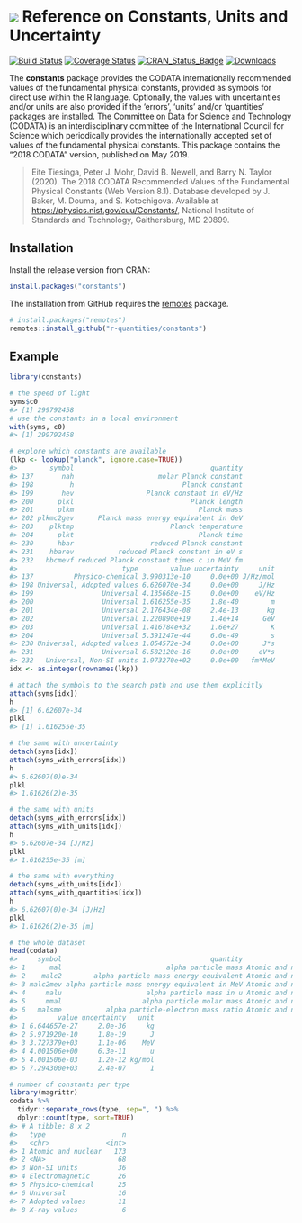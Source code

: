 
<!-- README.md is generated from README.Rmd. Please edit that file -->

# <img src="https://avatars1.githubusercontent.com/u/32303769?s=40&v=4"> Reference on Constants, Units and Uncertainty

<!-- badges: start -->
[![Build
Status](https://github.com/r-quantities/constants/workflows/build/badge.svg)](https://github.com/r-quantities/constants/actions)
[![Coverage
Status](https://app.codecov.io/gh/r-quantities/constants/branch/master/graph/badge.svg)](https://app.codecov.io/gh/r-quantities/constants)
[![CRAN\_Status\_Badge](https://www.r-pkg.org/badges/version/constants)](https://cran.r-project.org/package=constants)
[![Downloads](https://cranlogs.r-pkg.org/badges/constants)](https://cran.r-project.org/package=constants)
<!-- badges: start -->

The **constants** package provides the CODATA internationally
recommended values of the fundamental physical constants, provided as
symbols for direct use within the R language. Optionally, the values
with uncertainties and/or units are also provided if the ‘errors’,
‘units’ and/or ‘quantities’ packages are installed. The Committee on
Data for Science and Technology (CODATA) is an interdisciplinary
committee of the International Council for Science which periodically
provides the internationally accepted set of values of the fundamental
physical constants. This package contains the “2018 CODATA” version,
published on May 2019.

> Eite Tiesinga, Peter J. Mohr, David B. Newell, and Barry N. Taylor
> (2020). The 2018 CODATA Recommended Values of the Fundamental Physical
> Constants (Web Version 8.1). Database developed by J. Baker, M. Douma,
> and S. Kotochigova. Available at
> <https://physics.nist.gov/cuu/Constants/>, National Institute of
> Standards and Technology, Gaithersburg, MD 20899.

## Installation

Install the release version from CRAN:

``` r
install.packages("constants")
```

The installation from GitHub requires the
[remotes](https://cran.r-project.org/package=remotes) package.

``` r
# install.packages("remotes")
remotes::install_github("r-quantities/constants")
```

## Example

``` r
library(constants)

# the speed of light
syms$c0
#> [1] 299792458
# use the constants in a local environment
with(syms, c0)
#> [1] 299792458

# explore which constants are available
(lkp <- lookup("planck", ignore.case=TRUE))
#>        symbol                                  quantity
#> 137       nah                     molar Planck constant
#> 198         h                           Planck constant
#> 199       hev                  Planck constant in eV/Hz
#> 200      plkl                             Planck length
#> 201      plkm                               Planck mass
#> 202 plkmc2gev      Planck mass energy equivalent in GeV
#> 203    plktmp                        Planck temperature
#> 204      plkt                               Planck time
#> 230      hbar                   reduced Planck constant
#> 231    hbarev           reduced Planck constant in eV s
#> 232   hbcmevf reduced Planck constant times c in MeV fm
#>                          type        value uncertainty     unit
#> 137          Physico-chemical 3.990313e-10     0.0e+00 J/Hz/mol
#> 198 Universal, Adopted values 6.626070e-34     0.0e+00     J/Hz
#> 199                 Universal 4.135668e-15     0.0e+00    eV/Hz
#> 200                 Universal 1.616255e-35     1.8e-40        m
#> 201                 Universal 2.176434e-08     2.4e-13       kg
#> 202                 Universal 1.220890e+19     1.4e+14      GeV
#> 203                 Universal 1.416784e+32     1.6e+27        K
#> 204                 Universal 5.391247e-44     6.0e-49        s
#> 230 Universal, Adopted values 1.054572e-34     0.0e+00      J*s
#> 231                 Universal 6.582120e-16     0.0e+00     eV*s
#> 232   Universal, Non-SI units 1.973270e+02     0.0e+00   fm*MeV
idx <- as.integer(rownames(lkp))

# attach the symbols to the search path and use them explicitly
attach(syms[idx])
h
#> [1] 6.62607e-34
plkl
#> [1] 1.616255e-35

# the same with uncertainty
detach(syms[idx])
attach(syms_with_errors[idx])
h
#> 6.62607(0)e-34
plkl
#> 1.61626(2)e-35

# the same with units
detach(syms_with_errors[idx])
attach(syms_with_units[idx])
h
#> 6.62607e-34 [J/Hz]
plkl
#> 1.616255e-35 [m]

# the same with everything
detach(syms_with_units[idx])
attach(syms_with_quantities[idx])
h
#> 6.62607(0)e-34 [J/Hz]
plkl
#> 1.61626(2)e-35 [m]

# the whole dataset
head(codata)
#>     symbol                                     quantity               type
#> 1      mal                          alpha particle mass Atomic and nuclear
#> 2    malc2        alpha particle mass energy equivalent Atomic and nuclear
#> 3 malc2mev alpha particle mass energy equivalent in MeV Atomic and nuclear
#> 4     malu                     alpha particle mass in u Atomic and nuclear
#> 5     mmal                    alpha particle molar mass Atomic and nuclear
#> 6   malsme           alpha particle-electron mass ratio Atomic and nuclear
#>          value uncertainty   unit
#> 1 6.644657e-27     2.0e-36     kg
#> 2 5.971920e-10     1.8e-19      J
#> 3 3.727379e+03     1.1e-06    MeV
#> 4 4.001506e+00     6.3e-11      u
#> 5 4.001506e-03     1.2e-12 kg/mol
#> 6 7.294300e+03     2.4e-07      1

# number of constants per type
library(magrittr)
codata %>%
  tidyr::separate_rows(type, sep=", ") %>%
  dplyr::count(type, sort=TRUE)
#> # A tibble: 8 x 2
#>   type                   n
#>   <chr>              <int>
#> 1 Atomic and nuclear   173
#> 2 <NA>                  68
#> 3 Non-SI units          36
#> 4 Electromagnetic       26
#> 5 Physico-chemical      25
#> 6 Universal             16
#> 7 Adopted values        11
#> 8 X-ray values           6
```
